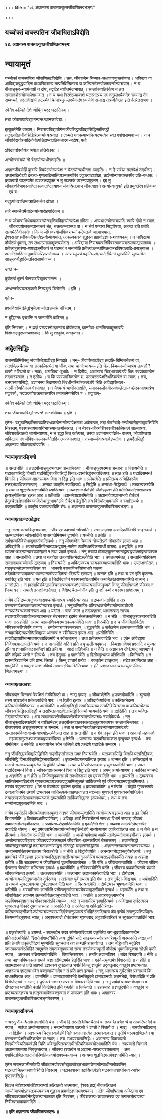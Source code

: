 +++
title = "०६ अज्ञानस्य वाचस्पत्युक्तजीवाश्रितत्वभङ्गः"

+++


## यच्चोक्तं वाचस्पतिना जीवाश्रिताऽविद्येति

**६४. अज्ञानस्य वाचस्पत्युक्तजीवाश्रितत्वभङ्गः**

# **न्यायामृतं**

यच्चोक्तं वाचस्पतिना जीवाश्रिताऽविद्येति । तन्न, जीवशब्देन चिन्मात्र-लक्षणायामुक्तदोषात् । अविद्यया वा आविद्यकबुद्ध्यादिना वाऽवच्छिन्नस्य तत्प्रतिबिम्बितस्य वा कल्पितभेदस्योक्तावन्योन्याश्रयात् । न च बीजाङ्कुर-न्यायेनासौ न दोषः, तद्वदिह व्यक्तिभेदाभावात् । सन्तानिव्यतिरेकेण च तत्र सन्तानयोरन्योन्यापेक्षाभावात् । न च यथा निरंशेऽप्याकाशे घटस्तटस्थ एव तदुपलक्ष्यैकदेशं सम्पाद्य तेन सम्बध्यते, तद्वदविद्यापि तटस्थैव चिन्मात्रमुप-लक्ष्यैकदेशरूपजीवं सम्पाद्य तत्रावतिष्ठत इति नेतरेतराश्रयः ।

स्वेनैव कल्पिते देशे व्योमि्न यद्वद् घटादिकम् ।

तथा जीवाश्रयाविद्यां मन्यन्तेऽज्ञानकोविदाः ॥

इत्युक्तेरिति वाच्यम् । निराश्रयाविद्यायोगेन जीवसिद्धावविद्यासिद्धिस्तत्सिद्धौ तदुपलक्षितजीवसिद्धिरित्यन्योन्याश्रयात् । त्वन्मते गगनस्याप्यनित्यद्रव्यत्वेन स्वत एवांशसम्भवाच्च । न च जीवाविद्ययोरनादित्वेनोत्पत्तिज्ञप्त्यप्रतिबन्धादय-मदोषः, यतो

ऽविद्याजीवयोर्यत्र व्यपेक्षा तन्निरोधकः ।

अन्योन्यसंश्रयो नो चेदन्योन्याधीनताहतिः ॥

अज्ञानजीवयोर्हि कुत्रापि विषयेऽन्योन्यापेक्षा न चेदन्योन्याधीनता-व्याहतिः । न हि सर्वथा तदनपेक्षं तदधीनम् । अथानादित्वेऽपि द्रव्यत्व-गुणत्वादिजातिव्यञ्जकयोरिव प्रयुक्त्यादावपेक्षा, तर्ह्यन्योन्याश्रयस्तस्यैव प्रति-बन्धकः । द्रव्यत्वादौ व्यङ्ग्यमेव व्यञ्जकप्रयुक्तं न तु व्यञ्जकं व्यङ्ग्यप्रयुक्तम् । इह तु जीवब्रह्मविभागस्याविद्यकत्वादविद्यायाश्च जीवाश्रितत्वाज् जीवत्वाज्ञाने अन्योन्यप्रयुक्ते इति प्रयुक्तेरेव प्रतिबन्धः । एवं च–

यद्युत्पत्तिज्ञप्तिमात्रप्रतिबन्धेन दोषता ।

तर्हि स्याच्चैत्रमैत्रादेरन्योन्यारोहणादिकम् ॥

न च प्रमेयत्वाभिधेयत्वादावन्योन्यवृत्तिवदिहान्योन्यापेक्षा प्रमिता । अन्यथाऽन्योन्याश्रयादिः क्वापि दोषो न स्यात् । जीवत्वप्रयोजकमज्ञानान्तरं चेत्, चक्रकमनवस्था वा । न चेयं परम्परा सिद्धविषया, अहमज्ञ इति प्रतीतेः सत्यभेदेनैवोपपत्तेः । किं च जीवेश्वरयोर्जीवेश्वराभ्यां कल्पितत्वे आत्माश्रयात्, ईश्वर(ब्रह्म)जीवकल्पितत्वेऽन्योन्याश्रयात्, तत्कल्पकस्य शुद्धस्य ब्रह्मणोऽज्ञान-मावश्यकम् । न चाविद्याया दौर्घट्यं भूषणम्, तत्र लक्षणप्रमाणाद्युक्त्ययोगात् । अविद्याया निराश्रयत्वनिर्विषयत्वात्मस्वरूपत्वाद्यापाताच्च । प्रतीत्यनुसारेणा-श्रयाद्यङ्गीकारे च घटमहं न जनामीति प्रतीत्याऽहमर्थाश्रितत्वजडविषयत्वादि-प्रसङ्गाच्च । अनादित्वादिनाऽनुपपत्तिपरिहारायोगाच्च । उत्तरास्फुरणे प्रकृति-संवृत्यादेर्दौर्घट्यं भूषणमिति सुवचत्वेन साङ्ख्यबौद्धादिमतनिरासायोगाच्च ।

उक्तं च–

दुर्घटत्वं भूषणं चेत्स्यादविद्यात्वमात्मनः ।

अन्धन्तमोऽप्यलङ्कारो नित्यदुःखं शिरोमणिः ॥ इति ।

एतेन–

प्रश्नविश्रान्ति(हेतु)भूमित्वाच्चोद्यन्तमसि नोचितम् ।

न बुद्धिमन्तः पृच्छन्ति न जानामीति वादिनम् ॥

इति निरस्तम् । न ह्यज्ञं प्रत्यप्रश्नोऽज्ञानस्य दौर्घट्यात्, ज्ञानमेवा-ज्ञानमित्याद्युक्तावपि विरोधाद्यनुद्भावनापातात् । किं तु ज्ञातुरेव, वक्तृत्वात् ।

## **अद्वैतसिद्धिः**

वाचस्पतिमिश्रैस्तु जीवाश्रितैवाऽविद्या निगद्यते । ननु– जीवाश्रिताऽविद्या तत्प्रति-बिम्बितचैतन्यं वा, तदवच्छिन्नचैतन्यं वा, तत्कल्पितभेदं वा जीवः, तथा चान्योन्याश्रय– इति चेन्न, किमयमन्योन्याश्रय उत्पत्तौ ? ज्ञप्तौ ? स्थितौ वा ? नाद्यः, अनादित्वा-दुभयोः । न द्वितीयः, अज्ञानस्य चिद्भास्यत्वेऽपि चितः स्वप्रकाशत्वेन तदभास्यत्वात् । न तृतीयः । स किं परस्पराश्रितत्वेन वा, परस्परसापेक्षस्थितिकत्वेन वा स्यात् । तन्न, उभयस्याप्यसिद्धेः, अज्ञानस्य चिदाश्रयत्वे चिदधीनस्थितिकत्वेऽपि चिति अविद्याश्रितत्व-तदधीनस्थितिकत्वयोरभावात् । न चैवमन्योन्याधीनताक्षतिः, समानकालीनयोरप्यवच्छेद्या-वच्छेदकभावमात्रेण तदुपपत्तेः, घटतदवच्छिन्नाकाशयोरिव प्रमाणप्रमेययोरिव च । तदुक्तम्–

स्वेनैव कल्पिते देशे व्योमि्न यद्वद् घटादिकम् ।

तथा जीवाश्रयाविद्यां मन्यन्ते ज्ञानकोविदाः ॥ इति ।

एतेन– यद्युत्पत्तिज्ञप्तिमात्रप्रतिबन्धकत्वेनान्योन्यापेक्षताया अदोषत्वम्, तदा चैत्रमैत्रादे-रन्योन्यारोहणाद्यापत्तिरिति निरस्तम्, परस्परमाश्रयाश्रयिभावस्यानङ्गीकारात् । न चेश्वर-जीवयोरीश्वरजीवकल्पितत्वे आत्माश्रयः, जीवेशकल्पितत्वे चान्योन्याश्रयः, न च शुद्धा चित् कल्पिका, तस्या अज्ञानाभावादिति– वाच्यम्, जीवाश्रिताया अविद्याया एव जीवेश-कल्पकत्वेनैतद्विकल्पानवकाशात् । तस्माज्जीवाश्रयत्वेऽप्यदोषः । इत्यद्वैतसिद्धौ अज्ञानस्य जीवाश्रयत्वोपपत्तिः ॥

### **न्यायामृततरङ्गिणी**

॥ सन्तानीति ॥ तत्तद्बीजाङ्कुरव्यक्तयः सन्तानिरूपाः । बीजाङ्कुरपरम्परा सन्तानः ॥ निराश्रयेति ॥ घटाकाशसिद्धिं विनापि घटसिद्धिवज्जीवसिद्धिं विनाऽ-ज्ञानसिद्धेरभावादित्यर्थः ॥ स्वत इति ॥ घटादिसम्बन्धं विनापि । जीवस्त्व-ज्ञानसम्बन्धं विना न सिद्ध इति भावः ॥ प्रमेयत्वेति ॥ प्रमितस्य अभिहितस्यैव तत्तदभावाधिकरणत्वात् । अन्यथा व्याहतिः स्यादित्यर्थः ॥ सिद्धेति ॥ अन्यथा-सिद्धेत्यर्थः ॥ तत्कल्पकस्येति ॥ तथा च शुद्धाश्रितमज्ञानमिति स्यादित्यर्थः । नन्वज्ञानाधीनोऽपि जीवोऽहमज्ञ इति प्रतीतिबलादेवाज्ञानाश्रय इत्यङ्गीक्रियत इत्यत आह ॥ प्रतीतीति ॥ ज्ञानमेवाज्ञानमितीति ॥ अज्ञानविषयप्रश्नाभावे दौर्घट्यं हेतुश्चेत्तर्ह्यज्ञानविषयकविरोधानुद्भावनेऽपि दौर्घट्यं हेतुरिति तत्र विरोधोद्भावनमपि न स्यादित्यर्थः ॥ वक्तृत्वादिति ॥ वक्तुरेव प्रष्टव्यत्वादिति शेषः ॥ अज्ञानस्य वाचस्पत्युक्तजीवाश्रितत्वभङ्गः ॥

### **न्यायामृतकण्टकोद्धारः**

ननु नात्मान्यस्याविद्याश्रयत्वम् । जीव एव तदाश्रयो भविष्यति । तथा चाहमज्ञ इत्यादिप्रतीतिरपि सङ्गच्छते । अहम्पदार्थस्य जीवत्वादिति वाचस्पतिमिश्रमतं दूषयति ॥ यच्चेति ॥ तन्नेति ॥ सर्वज्ञत्वादिविरोधाद्युक्तदोषादित्यर्थः । ननु जीवशब्देन चिन्मात्रं नोच्यतेऽतो नोक्तदोष इत्यत आह ॥ अविद्ययेति ॥ अवच्छेदप्रतिबिम्बरूपपक्षद्वयानु-सारेण व्यवस्थितविकल्पार्थो वाशब्दः ॥ तद्वदिति ॥ तत्र व्यक्तिभेदादन्योन्याश्रयपरिहारो न तथा प्रकृते इत्यर्थः । ननु तत्रापि बीजाङ्कुरसन्तानद्वित्वाद्व्यक्तिद्वित्वमेवेत्यत आह ॥ सन्तानीति ॥ तथा च यत्रापेक्षा तत्र व्यक्तिभेदोऽस्त्येवेति भावः । उपलक्षणमेतत् । सन्तानिव्यतिरेकेण सन्तानाभावाच्चेत्यपि द्रष्टव्यम् ॥ निराश्रयेति ॥ अविद्यात्वस्य साश्रयत्वव्याप्यत्वादिति भावः । उपलक्षणमेतत् । घटदृष्टान्तोऽप्यसम्प्रतिपन्न एव । आकाशे स्वाभाविकविशेषाभावे घटस्य तदेकदेशसम्पादकत्वाभावस्यान्यत्रोपपादितत्वा-दित्यपि द्रष्टव्यम् ॥ त्वन्मत इति ॥ तथा च घट इति दृष्टान्तः स्वासिद्ध इति भावः ॥ यत इति ॥ चिदविद्ययोर्न परस्परसापेक्षत्वमिति कथमितरेतराश्रयत्वमिति वाच्यम् । भ्रान्तोऽसि । न ह्यस्माभिरविद्यायाश्चिन्मात्राश्रयत्वपक्षेऽन्योन्याश्रयादिकमुच्यते किन्तु जीवाश्रितपक्षे जीवश्च न चिन्मात्रम् । तथात्वे तत्पक्षोक्तदोषात् । विशिष्टचैतन्यं जीव इति तु पक्षे कथं न परस्परसापेक्षत्वम् ।

नन्वेवं तर्हि द्रव्यत्वगुणवत्त्वादावप्यन्योन्याश्रयः स्यादित्यत आह ॥ द्रव्यत्वा-दाविति ॥ तत्र परस्परसापेक्षत्वाभावान्नान्योन्याश्रय इत्यर्थः । ननूत्पत्तिज्ञप्ति-प्रतिबन्धकत्वेनैवान्योन्याश्रयोऽतो नान्यप्रतिबन्धकत्वेनेत्यत आह ॥ यदीति ॥ चक्र-केति ॥ तदप्यज्ञानम् अज्ञानत्वात् साश्रयं तदाश्रयजीवत्वप्रयोजकमज्ञानान्तरं चेदनवस्था इदमेव चेच्चक्रकमित्यर्थः ॥ न चेति ॥ बीजाङ्कुरपरम्परावदिति भावः ॥ अहमिति ॥ तथा चाप्रामाणिकपरम्पराकल्पनमेवेति भावः ॥ किञ्चेति ॥ न च जीवाश्रिताविद्यैव जीवेश्वरकल्पिकेति वाच्यम् । अन्योन्याश्रयादेरुक्तत्वात् ॥ शुद्धस्येति ॥ सर्वज्ञत्वेन ज्ञानासम्भवादिति भावः । नन्वहमविद्येत्यप्रतीतेरविद्याया आत्मत्वं न स्वीक्रियत इत्यत आह ॥ प्रतीतिरिति ॥ तर्ह्यविद्यायाश्चिन्मात्राश्रयत्वादिकमपि न स्वीकर्तव्यम् । तथा प्रतीत्यभावादिति भावः । एतेन अविद्याया निर्विषयत्वाद्यापातेनेत्यर्थः । न जानामीति वादिनं प्रति न पृच्छतीत्ययुक्तम् । किमज्ञानविषये प्रश्नादि न युज्यत इति वा ज्ञानप्रतिपादनानभिज्ञं प्रति इति वा । आद्यं प्रतिषेधति ॥ न हीति ॥ अज्ञानस्य दौर्घट्याद् अज्ञमज्ञानं प्रति तद्विषये प्रश्नो न हीत्यर्थः । तत्र हेतुमाह ॥ ज्ञानमेवेति ॥ द्वितीयमुत्थाप्य प्रतिक्षिपति ॥ किन्त्विति ॥ न ह्यस्माभिरज्ञानिनं प्रति प्रश्नः क्रियते । किन्तु ज्ञातारं प्रत्येव । वक्तृत्वेन ज्ञातृत्वात् । तदेव कथमित्यत आह ॥ ज्ञातुरेवेति ॥ वक्तृत्वं चाज्ञानविषये लक्षणाद्यभिधानेनेति भावः । इति अज्ञानस्य वाचस्पत्युक्तजीवा-श्रितत्वभङ्गः ।

### **न्यायामृतप्रकाशः**

जीवशब्देन चिन्मात्रं विवक्षितं भेदविशिष्टो वा । नाद्य इत्याह ॥ जीवशब्देनेति ॥ उक्तदोषादिति ॥ श्रुत्यादौ तस्य सर्वज्ञत्वेन प्रतीतत्वादिति भावः । न द्वितीय इत्याह ॥ अविद्ययेत्यादिना ॥ कल्पितभेदस्य कल्पितभेदविशिष्टस्य ॥ अन्योन्येति ॥ अविद्यासिद्धौ तदवच्छिन्नतया तत्प्रतिबिम्बिततया वा कल्पितभेदस्य जीवस्य सिद्धिस्तत्सिद्धौ च तदाश्रिततयाऽविद्यासिद्धिरित्यन्योन्याश्रयादित्यर्थः ॥ तद्वदिहेति ॥ तत्र व्यक्ति-भेदान्नान्योन्याश्रयः । अत्र त्वज्ञानव्यक्तेर्जीवव्यक्तेश्चैकत्वादन्योन्याश्रयः स्यादेवेत्यर्थः । ननु बीजाङ्कुरादिस्थलेऽपि न व्यक्तिभेदस् तत्तद्बीजव्यक्तयस्तत्तदङ्कुरव्यक्तयश्च सन्ताननिरूपकाः । बीजपरम्परा अङ्कुरपरम्परा च सन्तानः । तथा च सन्तानिव्यक्तिभेदादन्योन्याश्रयाभावेऽपि सन्तानद्वयविवक्षयान्योन्याश्रयोऽस्त्येवेत्यत आह ॥ सन्तानीति ॥ न ह्येवं प्रकृत इति भावः । आकाशे महाकाशे । महाकाशमुपलक्ष्य काकवद्व्यावर्तयित्वा ॥ तेनेति ॥ पाश्चात्यः घटावच्छिन्नाकाश इत्युच्यत इत्यर्थः । तत्र संमतिमाह ॥ स्वेनेति ॥ महाव्योमि्न स्वेन कल्पिते देशे एकदेशे घटादिकं सम्बद्धम् ।

ननु जीवसिद्धावविद्यासिद्धिरिति नाङ्गीकृतमित्यत उक्तं निराश्रयेति । घटाकाशसिद्धिं विनापि घटासिद्धिवज् जीवसिद्धिं विनाऽविद्यासिद्धेरभावादित्यर्थः । दृष्टान्तोऽप्यसम्प्रतिपन्न इत्याह ॥ त्वन्मत इति ॥ अनित्यद्रव्यं च भावत्वे सत्यात्मसम्भूतत्वेन सिद्धमिति ध्येयम् । तथा च निरंशेऽप्याकाश इत्युक्तमसदिति भावः । स्वतः घटादिसम्बन्धं विना । जीवस्त्वज्ञानसम्बन्धं विना न सिद्ध इति भावः । अयम् अन्योन्याश्रयः । कारिकां व्याचष्टे ॥ अज्ञानेति ॥ न हीति ॥ किञ्चिदुपकाराभावे तदधीनताया एव मृषात्वादिति भावः ॥ द्रव्यत्वेति ॥ द्रव्यत्वस्य जातित्वेनानादित्वेऽपि गुणवत्वरूपव्यञ्जकप्रयुक्तमित्युच्यते तार्किकमते एवं जीवत्वमज्ञानप्रयुक्तमित्यर्थः । तस्यैव प्रयुक्त्यादेरेव । किं च विषमोऽयं दृष्टान्त इत्याह ॥ द्रव्यत्वादाविति ॥ न त्विति ॥ यद्यपि गुणवत्त्वमपि द्रव्यत्वाधीनमेव तथापि द्रव्यत्वस्य जातिरूपत्वेनाखण्डत्वात्तत्र व्यञ्जकं गुणवत्त्वं गुणवत्त्वस्योपाधित्वेन तत्राखण्डजातेरभावात्तदव्यञ्जकं द्रव्यत्वमिति तार्किकसिद्धान्त इत्यवधेयम् । तथा च तत्र नान्योन्यप्रयुक्तत्वमिति भावः ।

नन्वेवं प्रकृतेऽपि जीवत्वमेवाज्ञानप्रयुक्तं नाज्ञानं जीवत्वप्रयुक्तमिति नान्योन्याश्रय इत्यत आह ॥ इह त्विति ॥ विभागस्येति ॥ विच्छेदपक्षाभिप्रायेणेदम् । अविद्या आदौ निरंशचैतन्यं सम्बध्य विभागं सम्पाद्य जीवत्वं सम्पादयतीत्यङ्गीकारात् ॥ अन्योन्या-रोहणादिकमिति ॥ एकदैवेति शेषः । अन्यथा कालभेदेनेष्टापत्तिः स्यादिति ध्येयम् । ननु प्रमेयत्वाभिधेयत्वयोरन्योन्यवृत्तित्वेऽपि नान्योन्याश्रय एवमिहापीत्यत आह ॥ न चेति ॥ न हीत्यर्थः । येनादोषः स्यादिति भावः ॥ अन्यथेति ॥ अन्योन्यापेक्षाया अप्रमि-तत्वेऽप्यदोषत्वाङ्गीकार इत्यर्थः । अन्योन्याश्रयपरिहाराय जीवत्वप्रयोजकमज्ञानं जीवाश्रिता-ज्ञानकल्पितं चेच्चक्रमम् । अज्ञानसिद्धौ जीवसिद्धिस्तत्सिद्धौ तदाश्रिताज्ञानसिद्धिस् तत्सिद्धौ चाज्ञानसिद्धिरिति । अज्ञानान्तरकल्पने त्वनवस्थेत्यर्थः । अनवस्थापरिहारमाशङ्क्य निराकरोति ॥ न चेति ॥ सिद्धविषयेति ॥ अनन्यथासिद्धवस्तुविषयेत्यर्थः । ननु ब्रह्माभिन्ने जीवेऽहमज्ञ इत्यनन्यथासिद्धाज्ञानप्रतीत्यन्यथानुपपत्तेरियं परम्पराऽङ्गीकार्येति तत्राह ॥ अहमज्ञ इतीति ॥ किं चाज्ञानस्य न जीवाश्रितत्वं युक्तमित्याशयेनाह ॥ किं चेति ॥ जीवेश्वराभ्यामिति ॥ जीवस्य जीवेन ईश्वरस्य चेश्वरेण कल्पितत्व इत्यर्थः ॥ ब्रह्मजीवेति ॥ जीवेश्वरयोरिति वर्तते । जीवस्य ब्रह्मकल्पितत्वे ब्रह्मणो जीवकल्पितत्व इत्यर्थः ॥ तत्कल्पकस्येति ॥ कल्पनाया अज्ञानकार्यत्वादिति भावः । दौर्घट्यम् अन्योन्याश्रयादिदूषणजातेन दुर्घटत्वम् । तत्रेत्यतः पूर्वं तथात्व इति शेषः । तत्र दुर्घटा-विद्यायाम् ॥ अयोगादिति ॥ तथात्वे सुघटत्वापत्त्या दुर्घटत्वाभावादिति भावः ॥ निराश्रयत्वेति ॥ दौर्घट्यस्य भूषणत्वादिति भावः ॥ प्रतीतीति ॥ अस्यास्मिन्न-ज्ञानमिति प्रतीत्यनुसारेणाश्रयविषयाद्यङ्गीकारे इत्यर्थः ॥ अहमर्थेति ॥ तथा च जीवाश्रितत्वं त्याज्यम् अहमर्थाश्रितत्वानुभवादिति भावः ॥ जडेति ॥ आवरणकृत्याभावेन जडविषयकाज्ञानानङ्गीकारवादोऽपि त्याज्यः । घटं न जानामीत्यनुभवादित्यर्थः । अविद्याया दुर्घटत्वस्य भूषणत्वाङ्गीकारे दूषणान्तरमाह ॥ अनादित्वेति ॥ अविद्याया अविद्यातिरिक्त-कल्पितत्वाङ्गीकारेऽन्योन्याश्रयानवस्थादिदोषेणानुपपन्नत्वेऽभिहितेऽनादित्वान्न दोष इत्येवं तत्रानुपपत्तिपरिहारः क्रियमाणोऽनुपपन्नः स्यात् । अनुपपत्त्यादौ दौर्घट्यस्य भूषणत्वाद् अनुपपत्तिपरिहारे च सुघटत्वापातादिति भावः ।

॥ प्रकृतीत्यादि ॥ अयमर्थः – साङ्ख्येन सदेव सोम्येत्यादिवाक्ये प्रकृतिरेव जग-दुदयादिकारणत्वेन प्रतिपाद्येत्यभिहिते ‘‘ईक्षतेर्नाशब्द’’मिति त्वया दूषिते सति साङ्ख्य-स्योत्तरापरिस्फूर्तौ अस्मान्प्रति त्वद्वत् त्वां प्रति तेनापि प्रकृतेर्दौर्घट्यं भूषणमिति सुवचत्वेन तव तन्मतनिरासायोगात् । तथा बौद्धेनापि संवृतेरेव जगत्कारणत्वेऽभिहिते त्वद्दूषणेन संवृतावनुपपन्नायां सत्यां तस्योत्तरास्फूर्तौ दौर्घट्यं भूषणमित्युक्त्वा सोऽपि कृती स्यात् । अतस्तव तन्निरासायोगादिति । विश्रान्तिरुपशमः । तमसि अज्ञानविषये । तदेव विशदयति ॥ नेति ॥ तथा चाज्ञानविषयकप्रश्नाभावे अज्ञानदौर्घट्यमेव हेतुरिति भावः । एतेने-त्युक्तमेव विशदयति ॥ न हीति ॥ अज्ञमज्ञानवन्तं प्रति अप्रश्नो ऽज्ञानस्य दुर्घटत्वान्न भवति किन्तु ज्ञातुरेव तद्वक्तृत्वाद् वक्तुरेव प्रष्टव्यत्वात् । अज्ञस्य च ज्ञातृत्वाभावेन वक्तृत्वायोगादेव न तं प्रति प्रश्न इत्यर्थः । ननु अज्ञानस्य दुर्घटत्वेन प्रश्नाभावे किं बाधकमित्यत आह ॥ ज्ञानमिति ॥ ज्ञानाज्ञानयोरभेदे केनचिदुक्ते ज्ञानाज्ञानयोः कथमभेदो, विरोधादिति तं प्रति विरोधोद्भावं न स्यात् । दुर्घटत्वेनाज्ञानस्य प्रश्ना-विषयत्वादिति भावः । ननु तर्ह्यज्ञं प्रत्यप्रश्नोऽज्ञानस्य दौर्घट्यान्न भवतीति चेत्तर्हि किन्निमित्त इति पृच्छति ॥ किन्त्विति ॥ उत्तरमाह ॥ ज्ञातुरेवेति ॥ वक्तुरेव च प्रष्टव्यत्वादज्ञस्य च ज्ञातृत्वाभावेनावक्तृत्वान्न तं प्रत्यप्रश्न इति भावः । अज्ञानस्य वाचस्पत्युक्तजीवाश्रितत्वभङ्गविवरणम् ।

### **न्यायामृतसौगन्ध्यं**

नन्वस्तु जीवाश्रितमेवाज्ञानमिति चेन्न । जीवो हि तत्प्रतिबिम्बितचैतन्यं वा तदवच्छिन्नचैतन्यं वा तत्कल्पितभेदं वा स्यात् । सर्वथा अन्योन्याश्रयात् । नन्वन्योन्याश्रय उत्पत्तौ ? ज्ञप्तौ ? स्थितौ वा । नाद्यः । उभयोरनादित्वात् । न द्वितीयः । अज्ञानस्य चिद्भास्यत्वेऽपि चितेः स्वप्रकाशत्वेन तदभास्यत्वात् । तृतीये परस्पराश्रितत्वेन वा परस्परसापेक्षस्थितिकत्वेन वा स्यात् । तन्न, उभयस्याप्यसिद्धेः । अज्ञानस्य चिदाश्रयत्वे चिदधीनस्थितिकत्वेऽपि चिति अविद्याश्रितत्वतदधीनस्थितिकत्वयोरभावादिति चेन्न । स्वप्रकाशे चिन्मात्रे अज्ञानाश्रयताया निराकृतत्वात् । जीवस्य दृश्यत्वेन च अज्ञाना-श्रयत्वावश्यकत्वात् । अत एवाविद्याश्रितत्वतदधीनस्थितिकत्वयोरावश्यकत्वाच्च । अन्यथा शुद्धचिद्गतमेवाज्ञानमिति स्यात् ।

एतेन समानकालीनयोरपि जीवाज्ञानयोरवच्छेद्यावच्छेदकभावमात्रेणान्योन्याधीनत्वोपपत्तिर् घटतदवच्छिन्नाकाशयोरिवेति निरस्तम् । घटाकाशस्य घटाश्रितत्वेऽपि घटस्याकाशाधीनत्वा-भावेन दृष्टान्तासिद्धेः ।

किञ्च जीवेश्वरयोर्जीवेश्वराभ्यां कल्पितत्वे आत्माश्रयः, ईश्वर(ब्रह्म)जीवकल्पितत्वे चान्योन्याश्रयोऽतस्तत्कल्पकस्य शुद्धस्य ब्रह्मणोऽज्ञानमावश्यकम् । एतेन जीवाश्रिताया अविद्याया एव जीवेशकल्पकत्वेनैतद्विकल्पानवकाश इति निरस्तम् । जीवेशकल्प-कायास्तस्या एव जगत्कर्तृत्वापत्या निरीश्वरवादापातादिति ।

**॥ इति अज्ञानस्य जीवाश्रितत्वभङ्गः ॥**

